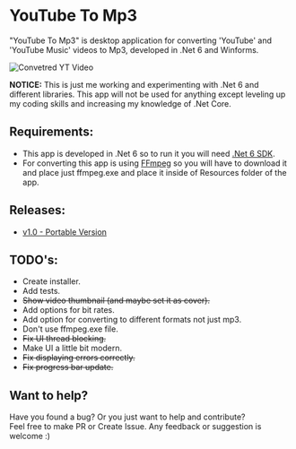 # YouTube To Mp3
"YouTube To Mp3" is desktop application for converting 'YouTube' and 'YouTube Music' videos to Mp3, developed in .Net 6 and Winforms.

![Convetred YT Video](https://user-images.githubusercontent.com/36667491/168874393-5625cd91-9aa7-4fed-899e-ac834ffc4c46.png)

**NOTICE:** This is just me working and experimenting with .Net 6 and different libraries. This app will not be used for anything except leveling up my coding skills and increasing my knowledge of .Net Core.

## Requirements:
 - This app is developed in .Net 6 so to run it you will need [.Net 6 SDK](https://dotnet.microsoft.com/en-us/download/dotnet/6.0).  
 - For converting this app is using [FFmpeg](https://ffmpeg.org/download.html) so you will have to download it and place just ffmpeg.exe and place it inside of Resources folder of the app.

## Releases:
 - [v1.0 - Portable Version](https://drive.google.com/file/d/1beEFgxKeNLtHQKA7TAfBwf89HcZnrokK/view?usp=sharing)

## TODO's:
 - Create installer.
 - Add tests.
 - <del>Show video thumbnail (and maybe set it as cover).</del>
 - Add options for bit rates.
 - Add option for converting to different formats not just mp3.
 - Don't use ffmpeg.exe file.
 - <del>Fix UI thread blocking.</del>
 - Make UI a little bit modern.
 - <del>Fix displaying errors correctly.</del>
 - <del>Fix progress bar update.</del>

## Want to help?
Have you found a bug? Or you just want to help and contribute?  
Feel free to make PR or Create Issue. Any feedback or suggestion is welcome :)
